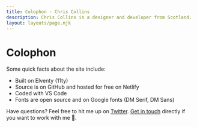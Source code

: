 ```yaml
---
title: Colophon - Chris Collins
description: Chris Collins is a designer and developer from Scotland.
layout: layouts/page.njk
---
```


# Colophon

Some quick facts about the site include:

- Built on Elventy (11ty)
- Source is on GitHub and hosted for free on Netlify
- Coded with VS Code
- Fonts are open source and on Google fonts (DM Serif, DM Sans)

Have questions? Feel free to hit me up on [Twitter](https://www.twitter.com/scottishstoater). [Get in touch](/contact) directly if you want to work with me 🙂.
